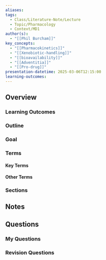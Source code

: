 ```yaml
---
aliases: 
tags:
  - Class/Literature-Note/Lecture
  - Topic/Pharmacology
  - Context/MD1
author(s):
  - "[[Phil Burcham]]"
key_concepts:
  - "[[Pharmacokinetics]]"
  - "[[Xenobiotic-handling]]"
  - "[[bioavailability]]"
  - "[[Adventitia]]"
  - "[[Pro-drug]]"
presentation-datetime: 2025-03-06T12:15:00
learning-outcomes:
---
```



## Overview
### Learning Outcomes

### Outline

### Goal

### Terms
#### Key Terms

#### Other Terms

### Sections


## Notes


## Questions

### My Questions
### Revision Questions




